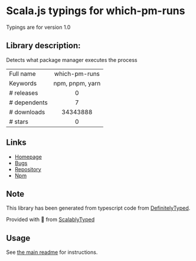 
# Scala.js typings for which-pm-runs

Typings are for version 1.0

## Library description:
Detects what package manager executes the process

|                    |                 |
| ------------------ | :-------------: |
| Full name          | which-pm-runs |
| Keywords           | npm, pnpm, yarn |
| # releases         | 0 |
| # dependents       | 7 |
| # downloads        | 34343888 |
| # stars            | 0 |

## Links
- [Homepage](https://github.com/zkochan/which-pm-runs#readme)
- [Bugs](https://github.com/zkochan/which-pm-runs/issues)
- [Repository](https://github.com/zkochan/which-pm-runs)
- [Npm](https://www.npmjs.com/package/which-pm-runs)
    


## Note
This library has been generated from typescript code from [DefinitelyTyped](https://definitelytyped.org).

Provided with :purple_heart: from [ScalablyTyped](https://github.com/oyvindberg/ScalablyTyped)

## Usage
See [the main readme](../../readme.md) for instructions.


